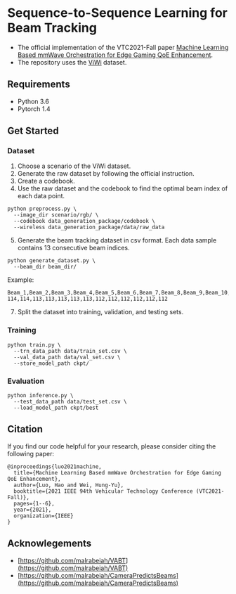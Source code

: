 # Sequence-to-Sequence Learning for Beam Tracking
- The official implementation of the VTC2021-Fall paper [Machine Learning Based mmWave Orchestration for Edge Gaming QoE Enhancement](https://ieeexplore.ieee.org/document/9625307).
- The repository uses the [ViWi](https://viwi-dataset.net) dataset.
## Requirements
- Python 3.6
- Pytorch 1.4
## Get Started
### Dataset
1. Choose a scenario of the ViWi dataset.
2. Generate the raw dataset by following the official instruction.
3. Create a codebook.
4. Use the raw dataset and the codebook to find the optimal beam index of each data point.
```
python preprocess.py \
  --image_dir scenario/rgb/ \
  --codebook data_generation_package/codebook \
  --wireless data_generation_package/data/raw_data 
```
5. Generate the beam tracking dataset in csv format. Each data sample contains 13 consecutive beam indices.
```
python generate_dataset.py \
  --beam_dir beam_dir/ 
```
Example:
```
Beam_1,Beam_2,Beam_3,Beam_4,Beam_5,Beam_6,Beam_7,Beam_8,Beam_9,Beam_10,Beam_11,Beam_12,Beam_13
114,114,113,113,113,113,113,112,112,112,112,112,112
```
7. Split the dataset into training, validation, and testing sets.

### Training
```
python train.py \
  --trn_data_path data/train_set.csv \
  --val_data_path data/val_set.csv \
  --store_model_path ckpt/
```
### Evaluation
```
python inference.py \ 
  --test_data_path data/test_set.csv \
  --load_model_path ckpt/best
```
## Citation
If you find our code helpful for your research, please consider citing the following paper:
```
@inproceedings{luo2021machine,
  title={Machine Learning Based mmWave Orchestration for Edge Gaming QoE Enhancement},
  author={Luo, Hao and Wei, Hung-Yu},
  booktitle={2021 IEEE 94th Vehicular Technology Conference (VTC2021-Fall)},
  pages={1--6},
  year={2021},
  organization={IEEE}
}
```
## Acknowlegements
- [https://github.com/malrabeiah/VABT](https://github.com/malrabeiah/VABT)
- [https://github.com/malrabeiah/CameraPredictsBeams](https://github.com/malrabeiah/CameraPredictsBeams)
